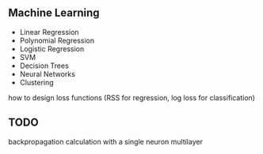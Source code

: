 
## Machine Learning
* Linear Regression 
* Polynomial Regression
* Logistic Regression
* SVM
* Decision Trees
* Neural Networks
* Clustering 
 
how to design loss functions (RSS for regression, log loss for classification)


## TODO
backpropagation calculation with a single neuron multilayer 

